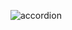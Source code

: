 ![accordion](https://github.com/cnon06/accordion-component/assets/59291488/ec3a07ff-d1df-4708-b769-c8a26a4aefd1)
